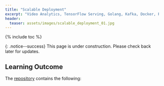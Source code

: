 ```yaml
---
title: "Scalable Deployment"
excerpt: "Video Analytics, TensorFlow Serving, Golang, Kafka, Docker, REST"
header:
  teaser: assets/images/scalable_deployment_01.jpg
---
```


{% include toc %}

{: .notice--success}
This page is under construction. Please check back later for updates.

<!-- ## Introduction

The figure below shows a typical data engineering pipeline for a production system, where each block is a microservice launched from a Docker container. Docker is used for ease of deployment, environment agnostic characteristics, modularity (i.e., microservice), scalability, and maintainability in the long run.

![data_engineering](/assets/images/data_engineering_01.jpg){:height="100%" width="100%" .align-center}

It consists of

+ REST api
+ Streaming of sensor inputs
+ Kafka for message queueing/passing
+ Signal processing blocks
+ Database (e.g., MongoDB, InfluxDB)
+ Visualization tool (e.g., Grafana)
+ GUI

In this project, we focus purely on developing the timeseries database, [InfluxDB](https://www.influxdata.com/), and visualizing of the timeseries data using [Grafana](https://grafana.com/). For simplicity, the input to InfluxDB is simulated using a mock data generator. Building the remainder of the data pipeline shown above is discussed in my other two projects, namely, [IceCream API](https://adaickalavan.github.io/portfolio/icecreamapi/) and [RTSP Video Streaming, Kafka, and Microservices](https://adaickalavan.github.io/portfolio/rtsp_video_streaming/) projects.

The end product of this project should appear as follows.

![pipeline](/assets/images/timeseries_01.jpg){:height="100%" width="100%" .align-center} -->

## Learning Outcome

The [repository](https://github.com/Adaickalavan/Scalable-Deployment) contains the following:

<!-- At the end of this project, we should be able to:
+ use dockerized InfluxDB and Grafana
+ visualize timeseries data in Grafana
+ query time series data in Grafana -->

<!-- ## Project Structure

The project structure is as follows:

```text
Timeseries-Database         # Main folder
├── influxdbgrafana         # Docker container for InfluxDB and Grafana
│   ├── grafana             #
│   │   └── Demo.json       # Json file describing the Grafana layout
│   └── Docker-compose.yml  # To instantiate Docker container
└── gotimeseries            #
    ├── Docker-compose.yml  # To instantiate Docker container
    ├── Dockerfile          # To build Docker image
    └── main.go             # Go code (with mock data generator) feeding to InfluxDB
``` -->